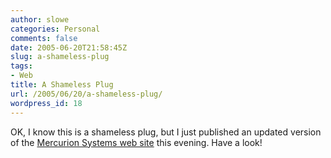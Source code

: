 ```yaml
---
author: slowe
categories: Personal
comments: false
date: 2005-06-20T21:58:45Z
slug: a-shameless-plug
tags:
- Web
title: A Shameless Plug
url: /2005/06/20/a-shameless-plug/
wordpress_id: 18
---
```


OK, I know this is a shameless plug, but I just published an updated version of the [Mercurion Systems web site](http://www.mercurionsystems.com) this evening.  Have a look!
